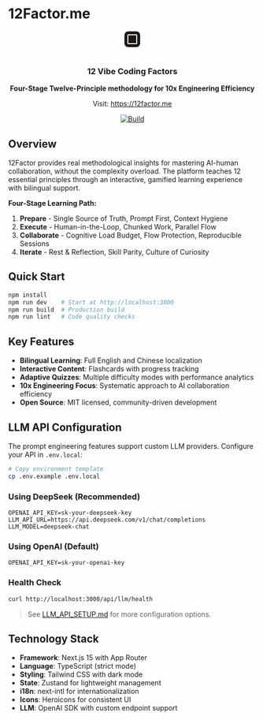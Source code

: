 # 12Factor.me

<div align="center">
  <div style="width: 32px; height: 32px; background-color: #1c1917; border-radius: 8px; display: inline-flex; align-items: center; justify-content: center; margin-bottom: 16px;">
    <div style="width: 16px; height: 16px; border: 2px solid white; border-radius: 2px;"></div>
  </div>
  <h3>12 Vibe Coding Factors</h3>
  <p><strong>Four-Stage Twelve-Principle methodology for 10x Engineering Efficiency</strong></p>
  <p>Visit: <a href="https://12factor.me">https://12factor.me</a></p>
  
  [![Build](https://github.com/wquguru/12factor/actions/workflows/build.yml/badge.svg)](https://github.com/wquguru/12factor/actions/workflows/build.yml)
</div>

## Overview

12Factor provides real methodological insights for mastering AI-human collaboration, without the complexity overload. The platform teaches 12 essential principles through an interactive, gamified learning experience with bilingual support.

**Four-Stage Learning Path:**

1. **Prepare** - Single Source of Truth, Prompt First, Context Hygiene
2. **Execute** - Human-in-the-Loop, Chunked Work, Parallel Flow  
3. **Collaborate** - Cognitive Load Budget, Flow Protection, Reproducible Sessions
4. **Iterate** - Rest & Reflection, Skill Parity, Culture of Curiosity

## Quick Start

```bash
npm install
npm run dev    # Start at http://localhost:3000
npm run build  # Production build
npm run lint   # Code quality checks
```

## Key Features

- **Bilingual Learning**: Full English and Chinese localization
- **Interactive Content**: Flashcards with progress tracking
- **Adaptive Quizzes**: Multiple difficulty modes with performance analytics
- **10x Engineering Focus**: Systematic approach to AI collaboration efficiency
- **Open Source**: MIT licensed, community-driven development

## LLM API Configuration

The prompt engineering features support custom LLM providers. Configure your API in `.env.local`:

```bash
# Copy environment template
cp .env.example .env.local
```

### Using DeepSeek (Recommended)
```env
OPENAI_API_KEY=sk-your-deepseek-key
LLM_API_URL=https://api.deepseek.com/v1/chat/completions
LLM_MODEL=deepseek-chat
```

### Using OpenAI (Default)
```env
OPENAI_API_KEY=sk-your-openai-key
```

### Health Check
```bash
curl http://localhost:3000/api/llm/health
```

> See [LLM_API_SETUP.md](./LLM_API_SETUP.md) for more configuration options.

## Technology Stack

- **Framework**: Next.js 15 with App Router
- **Language**: TypeScript (strict mode)
- **Styling**: Tailwind CSS with dark mode
- **State**: Zustand for lightweight management
- **i18n**: next-intl for internationalization
- **Icons**: Heroicons for consistent UI
- **LLM**: OpenAI SDK with custom endpoint support
